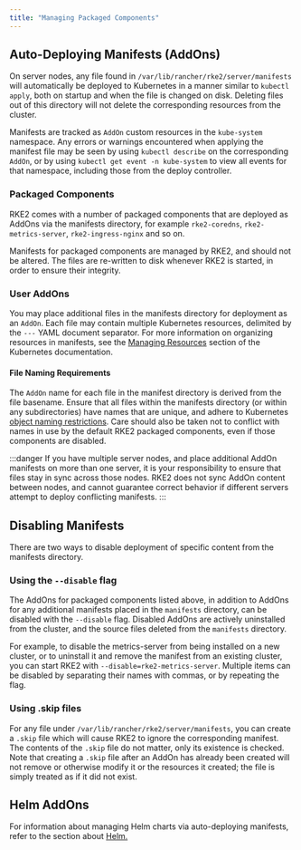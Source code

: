 ```yaml
---
title: "Managing Packaged Components"
---
```


## Auto-Deploying Manifests (AddOns)

On server nodes, any file found in `/var/lib/rancher/rke2/server/manifests` will automatically be deployed to Kubernetes in a manner similar to `kubectl apply`, both on startup and when the file is changed on disk. Deleting files out of this directory will not delete the corresponding resources from the cluster.

Manifests are tracked as `AddOn` custom resources in the `kube-system` namespace. Any errors or warnings encountered when applying the manifest file may be seen by using `kubectl describe` on the corresponding `AddOn`, or by using `kubectl get event -n kube-system` to view all events for that namespace, including those from the deploy controller.

### Packaged Components

RKE2 comes with a number of packaged components that are deployed as AddOns via the manifests directory, for example `rke2-coredns`, `rke2-metrics-server`, `rke2-ingress-nginx` and so on.

Manifests for packaged components are managed by RKE2, and should not be altered. The files are re-written to disk whenever RKE2 is started, in order to ensure their integrity.

### User AddOns

You may place additional files in the manifests directory for deployment as an `AddOn`. Each file may contain multiple Kubernetes resources, delimited by the `---` YAML document separator. For more information on organizing resources in manifests, see the [Managing Resources](https://kubernetes.io/docs/concepts/cluster-administration/manage-deployment/) section of the Kubernetes documentation.

#### File Naming Requirements

The `AddOn` name for each file in the manifest directory is derived from the file basename. 
Ensure that all files within the manifests directory (or within any subdirectories) have names that are unique, and adhere to Kubernetes [object naming restrictions](https://kubernetes.io/docs/concepts/overview/working-with-objects/names/).
Care should also be taken not to conflict with names in use by the default RKE2 packaged components, even if those components are disabled.

:::danger
If you have multiple server nodes, and place additional AddOn manifests on more than one server, it is your responsibility to ensure that files stay in sync across those nodes. RKE2 does not sync AddOn content between nodes, and cannot guarantee correct behavior if different servers attempt to deploy conflicting manifests.
:::

## Disabling Manifests

There are two ways to disable deployment of specific content from the manifests directory.

### Using the `--disable` flag

The AddOns for packaged components listed above, in addition to AddOns for any additional manifests placed in the `manifests` directory, can be disabled with the `--disable` flag. Disabled AddOns are actively uninstalled from the cluster, and the source files deleted from the `manifests` directory.

For example, to disable the metrics-server from being installed on a new cluster, or to uninstall it and remove the manifest from an existing cluster, you can start RKE2 with `--disable=rke2-metrics-server`. Multiple items can be disabled by separating their names with commas, or by repeating the flag.

### Using .skip files

For any file under `/var/lib/rancher/rke2/server/manifests`, you can create a `.skip` file which will cause RKE2 to ignore the corresponding manifest. The contents of the `.skip` file do not matter, only its existence is checked. Note that creating a `.skip` file after an AddOn has already been created will not remove or otherwise modify it or the resources it created; the file is simply treated as if it did not exist.

## Helm AddOns

For information about managing Helm charts via auto-deploying manifests, refer to the section about [Helm.](../helm.md)




